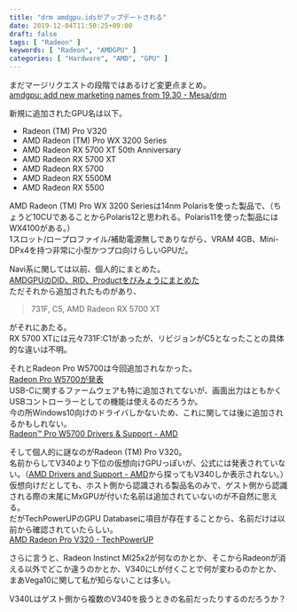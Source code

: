 ```yaml
---
title: "drm amdgpu.idsがアップデートされる"
date: 2019-12-04T11:50:25+09:00
draft: false
tags: [ "Radeon" ]
keywords: [ "Radeon", "AMDGPU" ]
categories: [ "Hardware", "AMD", "GPU" ]
---
```


まだマージリクエストの段階ではあるけど変更点まとめ。  
[amdgpu: add new marketing names from 19.30 - Mesa/drm](https://gitlab.freedesktop.org/mesa/drm/merge_requests/33/diffs)  

新規に追加されたGPU名は以下。  

 * Radeon (TM) Pro V320
 * AMD Radeon (TM) Pro WX 3200 Series
 * AMD Radeon RX 5700 XT  50th Anniversary
 * AMD Radeon RX 5700 XT
 * AMD Radeon RX 5700
 * AMD Radeon RX 5500M
 * AMD Radeon RX 5500

AMD Radeon (TM) Pro WX 3200 Seriesは14nm Polarisを使った製品で、（ちょうど10CUであることからPolaris12と思われる。Polaris11を使った製品にはWX4100がある。）  
1スロット/ロープロファイル/補助電源無しでありながら、VRAM 4GB、Mini-DPx4を持つ非常に小型かつプロ向けらしいGPUだ。  

Navi系に関しては以前、個人的にまとめた。  
[AMDGPUのDID、RID、Productをびみょうにまとめた](/posts/2019/11/22/did-rid-product-matome)  
ただそれから追加されたものがあり、  

 > 731F,	C5,	AMD Radeon RX 5700 XT

がそれにあたる。  
RX 5700 XTには元々731F:C1があったが、リビジョンがC5となったことの具体的な違いは不明。  

それとRadeon Pro W5700は今回追加されなかった。  
[Radeon Pro W5700が発表](/posts/2019/11/20/radeon-pro-w5700)  
USB-Cに関するファームウェアも特に追加されてないが、画面出力はともかくUSBコントローラーとしての機能は使えるのだろうか。  
今の所Windows10向けのドライバしかないため、これに関しては後に追加されるかもしれない。  
[Radeon™ Pro W5700 Drivers & Support - AMD](https://www.amd.com/en/support/professional-graphics/radeon-pro/radeon-pro-w5000-series/radeon-pro-w5700)  

そして個人的に謎なのがRadeon (TM) Pro V320。  
名前からしてV340より下位の仮想向けGPUっぽいが、公式には発表されていない。（[AMD Drivers and Support - AMD](https://www.amd.com/en/support)から探ってもV340しか表示されない。）  
仮想向けだとしても、ホスト側から認識される製品名のみで、ゲスト側から認識される際の末尾にMxGPUが付いた名前は追加されていないのが不自然に思える。  
だがTechPowerUPのGPU Databaseに項目が存在することから、名前だけは以前から確認されていたらしい。  
[AMD Radeon Pro V320 - TechPowerUP](https://www.techpowerup.com/gpu-specs/radeon-pro-v320.c3270)  

さらに言うと、Radeon Instinct MI25x2が何なのかとか、そこからRadeonが消える以外でどこか違うのかとか、V340にLが付くことで何が変わるのかとか、  
まあVega10に関して私が知らないことは多い。  

V340Lはゲスト側から複数のV340を扱うときの名前だったりするのだろうか？  



